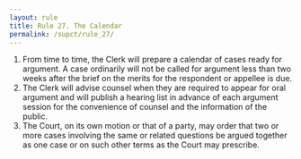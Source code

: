```yaml
---
layout: rule
title: Rule 27. The Calendar
permalink: /supct/rule_27/
---
```


1. From time to time, the Clerk will prepare a calendar of cases ready for argument. A case ordinarily will not be called for argument less than two weeks after the brief on the merits for the respondent or appellee is due.
2. The Clerk will advise counsel when they are required to appear for oral argument and will publish a hearing list in advance of each argument session for the convenience of counsel and the information of the public.
3. The Court, on its own motion or that of a party, may order that two or more cases involving the same or related questions be argued together as one case or on such other terms as the Court may prescribe.